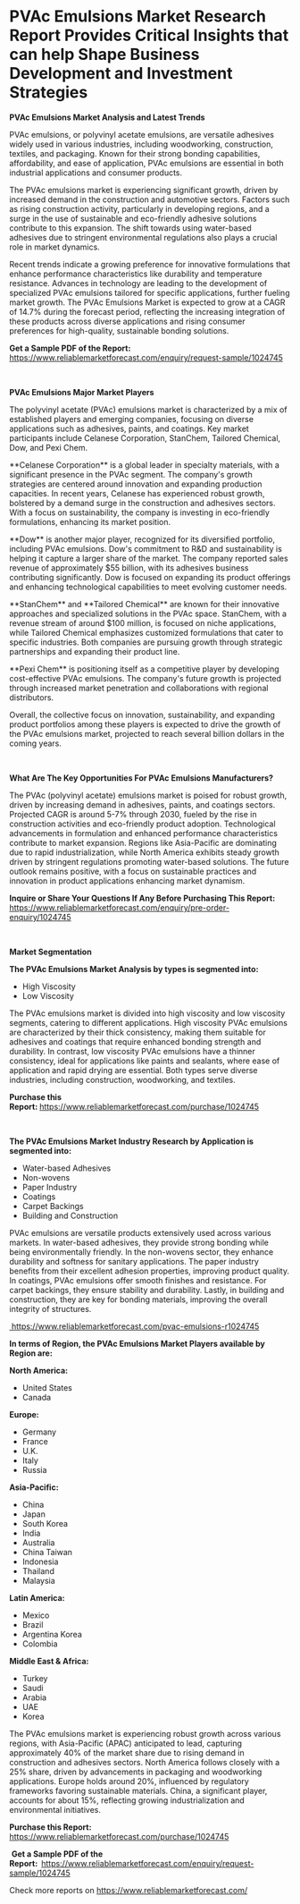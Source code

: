 <p><h1>PVAc Emulsions Market Research Report Provides Critical Insights that can help Shape Business Development and Investment Strategies</h1></p><p><strong>PVAc Emulsions Market Analysis and Latest Trends</strong></p>
<p><p>PVAc emulsions, or polyvinyl acetate emulsions, are versatile adhesives widely used in various industries, including woodworking, construction, textiles, and packaging. Known for their strong bonding capabilities, affordability, and ease of application, PVAc emulsions are essential in both industrial applications and consumer products.</p><p>The PVAc emulsions market is experiencing significant growth, driven by increased demand in the construction and automotive sectors. Factors such as rising construction activity, particularly in developing regions, and a surge in the use of sustainable and eco-friendly adhesive solutions contribute to this expansion. The shift towards using water-based adhesives due to stringent environmental regulations also plays a crucial role in market dynamics.</p><p>Recent trends indicate a growing preference for innovative formulations that enhance performance characteristics like durability and temperature resistance. Advances in technology are leading to the development of specialized PVAc emulsions tailored for specific applications, further fueling market growth. The PVAc Emulsions Market is expected to grow at a CAGR of 14.7% during the forecast period, reflecting the increasing integration of these products across diverse applications and rising consumer preferences for high-quality, sustainable bonding solutions.</p></p>
<p><strong>Get a Sample PDF of the Report:&nbsp;</strong> <a href="https://www.reliablemarketforecast.com/enquiry/request-sample/1024745?utm_campaign=3129&utm_medium=2&utm_source=Github&utm_content=ia&utm_term=08032025&utm_id=pvac-emulsions">https://www.reliablemarketforecast.com/enquiry/request-sample/1024745</a></p>
<p>&nbsp;</p>
<p><strong>PVAc Emulsions Major Market Players</strong></p>
<p><p>The polyvinyl acetate (PVAc) emulsions market is characterized by a mix of established players and emerging companies, focusing on diverse applications such as adhesives, paints, and coatings. Key market participants include Celanese Corporation, StanChem, Tailored Chemical, Dow, and Pexi Chem.</p><p>**Celanese Corporation** is a global leader in specialty materials, with a significant presence in the PVAc segment. The company's growth strategies are centered around innovation and expanding production capacities. In recent years, Celanese has experienced robust growth, bolstered by a demand surge in the construction and adhesives sectors. With a focus on sustainability, the company is investing in eco-friendly formulations, enhancing its market position.</p><p>**Dow** is another major player, recognized for its diversified portfolio, including PVAc emulsions. Dow's commitment to R&D and sustainability is helping it capture a larger share of the market. The company reported sales revenue of approximately $55 billion, with its adhesives business contributing significantly. Dow is focused on expanding its product offerings and enhancing technological capabilities to meet evolving customer needs.</p><p>**StanChem** and **Tailored Chemical** are known for their innovative approaches and specialized solutions in the PVAc space. StanChem, with a revenue stream of around $100 million, is focused on niche applications, while Tailored Chemical emphasizes customized formulations that cater to specific industries. Both companies are pursuing growth through strategic partnerships and expanding their product line.</p><p>**Pexi Chem** is positioning itself as a competitive player by developing cost-effective PVAc emulsions. The company's future growth is projected through increased market penetration and collaborations with regional distributors.</p><p>Overall, the collective focus on innovation, sustainability, and expanding product portfolios among these players is expected to drive the growth of the PVAc emulsions market, projected to reach several billion dollars in the coming years.</p></p>
<p>&nbsp;</p>
<p><strong>What Are The Key Opportunities For PVAc Emulsions Manufacturers?</strong></p>
<p><p>The PVAc (polyvinyl acetate) emulsions market is poised for robust growth, driven by increasing demand in adhesives, paints, and coatings sectors. Projected CAGR is around 5-7% through 2030, fueled by the rise in construction activities and eco-friendly product adoption. Technological advancements in formulation and enhanced performance characteristics contribute to market expansion. Regions like Asia-Pacific are dominating due to rapid industrialization, while North America exhibits steady growth driven by stringent regulations promoting water-based solutions. The future outlook remains positive, with a focus on sustainable practices and innovation in product applications enhancing market dynamism.</p></p>
<p><strong>Inquire or Share Your Questions If Any Before Purchasing This Report:</strong> <a href="https://www.reliablemarketforecast.com/enquiry/pre-order-enquiry/1024745?utm_campaign=3129&utm_medium=2&utm_source=Github&utm_content=ia&utm_term=08032025&utm_id=pvac-emulsions">https://www.reliablemarketforecast.com/enquiry/pre-order-enquiry/1024745</a></p>
<p>&nbsp;</p>
<p><strong>Market Segmentation</strong></p>
<p><strong>The PVAc Emulsions Market Analysis by types is segmented into:</strong></p>
<p><ul><li>High Viscosity</li><li>Low Viscosity</li></ul></p>
<p><p>The PVAc emulsions market is divided into high viscosity and low viscosity segments, catering to different applications. High viscosity PVAc emulsions are characterized by their thick consistency, making them suitable for adhesives and coatings that require enhanced bonding strength and durability. In contrast, low viscosity PVAc emulsions have a thinner consistency, ideal for applications like paints and sealants, where ease of application and rapid drying are essential. Both types serve diverse industries, including construction, woodworking, and textiles.</p></p>
<p><strong>Purchase this Report:&nbsp;</strong><a href="https://www.reliablemarketforecast.com/purchase/1024745?utm_campaign=3129&utm_medium=2&utm_source=Github&utm_content=ia&utm_term=08032025&utm_id=pvac-emulsions">https://www.reliablemarketforecast.com/purchase/1024745</a></p>
<p>&nbsp;</p>
<p><strong>The PVAc Emulsions Market Industry Research by Application is segmented into:</strong></p>
<p><ul><li>Water-based Adhesives</li><li>Non-wovens</li><li>Paper Industry</li><li>Coatings</li><li>Carpet Backings</li><li>Building and Construction</li></ul></p>
<p><p>PVAc emulsions are versatile products extensively used across various markets. In water-based adhesives, they provide strong bonding while being environmentally friendly. In the non-wovens sector, they enhance durability and softness for sanitary applications. The paper industry benefits from their excellent adhesion properties, improving product quality. In coatings, PVAc emulsions offer smooth finishes and resistance. For carpet backings, they ensure stability and durability. Lastly, in building and construction, they are key for bonding materials, improving the overall integrity of structures.</p></p>
<p><a href="https://www.reliablemarketforecast.com/pvac-emulsions-r1024745?utm_campaign=3129&utm_medium=2&utm_source=Github&utm_content=ia&utm_term=08032025&utm_id=pvac-emulsions">&nbsp;https://www.reliablemarketforecast.com/pvac-emulsions-r1024745</a></p>
<p><strong>In terms of Region, the PVAc Emulsions Market Players available by Region are:</strong></p>
<p>
    <p> <strong> North America: </strong>
        <ul>
            <li>United States</li>
            <li>Canada</li>
        </ul>
        </p> 
    <p> <strong> Europe: </strong>
        <ul>
            <li>Germany</li>
            <li>France</li>
            <li>U.K.</li>
            <li>Italy</li>
            <li>Russia</li>
        </ul>
        </p> 
    <p> <strong> Asia-Pacific: </strong>
        <ul>
            <li>China</li>
            <li>Japan</li>
            <li>South Korea</li>
            <li>India</li>
            <li>Australia</li>
            <li>China Taiwan</li>
            <li>Indonesia</li>
            <li>Thailand</li>
            <li>Malaysia</li>
        </ul>
        </p> 
    <p> <strong> Latin America: </strong>
        <ul>
            <li>Mexico</li>
            <li>Brazil</li>
            <li>Argentina Korea</li>
            <li>Colombia</li>
        </ul>
        </p> 
    <p> <strong> Middle East & Africa: </strong>
        <ul>
            <li>Turkey</li>
            <li>Saudi</li>
            <li>Arabia</li>
            <li>UAE</li>
            <li>Korea</li>
        </ul>
    </p>
    </p>
<p><p>The PVAc emulsions market is experiencing robust growth across various regions, with Asia-Pacific (APAC) anticipated to lead, capturing approximately 40% of the market share due to rising demand in construction and adhesives sectors. North America follows closely with a 25% share, driven by advancements in packaging and woodworking applications. Europe holds around 20%, influenced by regulatory frameworks favoring sustainable materials. China, a significant player, accounts for about 15%, reflecting growing industrialization and environmental initiatives.</p></p>
<p><strong>Purchase this Report: </strong><a href="https://www.reliablemarketforecast.com/purchase/1024745?utm_campaign=3129&utm_medium=2&utm_source=Github&utm_content=ia&utm_term=08032025&utm_id=pvac-emulsions">https://www.reliablemarketforecast.com/purchase/1024745</a></p>
<p>&nbsp;<strong>Get a Sample PDF of the Report:&nbsp;&nbsp;</strong><a href="https://www.reliablemarketforecast.com/enquiry/request-sample/1024745?utm_campaign=3129&utm_medium=2&utm_source=Github&utm_content=ia&utm_term=08032025&utm_id=pvac-emulsions">https://www.reliablemarketforecast.com/enquiry/request-sample/1024745</a></p>
<p><strong></strong></p>
<p>Check more reports on <a href="https://www.reliablemarketforecast.com/?utm_campaign=3129&utm_medium=2&utm_source=Github&utm_content=ia&utm_term=08032025&utm_id=pvac-emulsions">https://www.reliablemarketforecast.com/</a></p>
